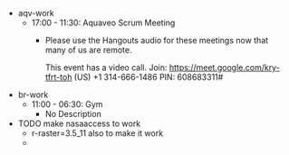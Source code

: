 - aqv-work
	- 17:00 - 11:30: Aquaveo Scrum Meeting
		- Please use the Hangouts audio for these meetings now that many of us are remote.
		  
		  This event has a video call.
		  Join: https://meet.google.com/kry-tfrt-toh
		  (US) +1 314-666-1486 PIN: 608683311#
- br-work
	- 11:00 - 06:30: Gym
		- No Description
- TODO make nasaaccess to work
	- r-raster=3.5_11 also to make it work
	-